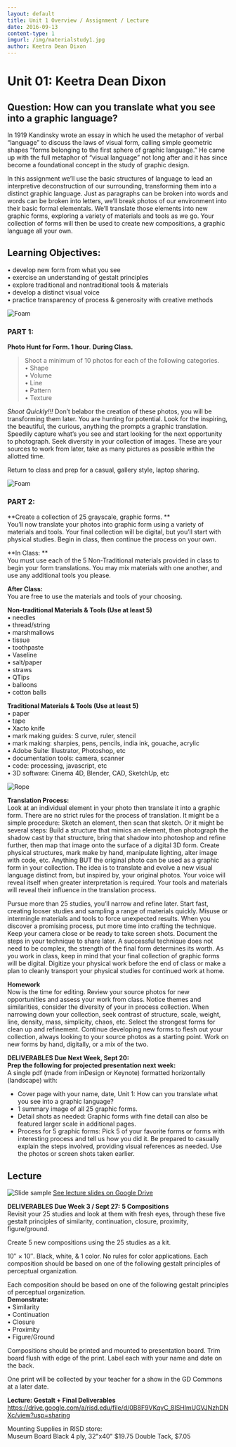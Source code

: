 ```yaml
---
layout: default
title: Unit 1 Overview / Assignment / Lecture
date: 2016-09-13
content-type: 1
imgurl: /img/materialstudy1.jpg
author: Keetra Dean Dixon
---
```


# Unit 01: Keetra Dean Dixon


## Question: How can you translate what you see into a graphic language?

In 1919 Kandinsky wrote an essay in which he used the metaphor of verbal “language” to discuss the laws of visual form, calling simple geometric shapes “forms belonging to the first sphere of graphic language.” He came up with the full metaphor of “visual language” not long after and it has since become a foundational concept in the study of graphic design.

In this assignment we’ll use the basic structures of language to lead an interpretive deconstruction of our surrounding, transforming them into a distinct graphic language. Just as paragraphs can be broken into words and words can be broken into letters, we’ll break photos of our environment into their basic formal elementals. We’ll translate those elements into new graphic forms, exploring a variety of materials and tools as we go. Your collection of forms will then be used to create new compositions, a graphic language all your own.

## Learning Objectives:

• develop new form from what you see  
• exercise an understanding of gestalt principles  
• explore traditional and nontraditional tools & materials  
• develop a distinct visual voice  
• practice transparency of process & generosity with creative methods

![Foam](/img/foam.jpg)

### PART 1:   
**Photo Hunt for Form. 1 hour**. **During Class.**  
>Shoot a minimum of 10 photos for each of the following categories.  
• Shape  
• Volume  
• Line  
• Pattern  
• Texture

*Shoot Quickly!!!* Don’t belabor the creation of these photos, you will be transforming them later. You are hunting for potential. Look for the inspiring, the beautiful, the curious, anything the prompts a graphic translation. Speedily capture what’s you see and start looking for the next opportunity to photograph. Seek diversity in your collection of images. These are your sources to work from later, take as many pictures as possible within the allotted time.

Return to class and prep for a casual, gallery style, laptop sharing.

![Foam](/img/doodles.jpg)

### PART 2:  
**Create a collection of 25 grayscale, graphic forms. **  
You’ll now translate your photos into graphic form using a variety of materials and tools. Your final collection will be digital, but you’ll start with physical studies. Begin in class, then continue the process on your own.

**In Class: **  
You must use each of the 5 Non-Traditional materials provided in class to begin your form translations. You may mix materials with one another, and use any additional tools you please.

**After Class:**  
You are free to use the materials and tools of your choosing.

**Non-traditional Materials & Tools (Use at least 5)**  
• needles   
• thread/string  
• marshmallows   
• tissue  
• toothpaste  
• Vaseline  
• salt/paper   
• straws  
• QTips  
• balloons  
• cotton balls

**Traditional Materials & Tools (Use at least 5)**  
• paper  
• tape  
• Xacto knife  
• mark making guides: S curve, ruler, stencil  
• mark making: sharpies, pens, pencils, india ink, gouache, acrylic   
• Adobe Suite: Illustrator, Photoshop, etc  
• documentation tools: camera, scanner  
• code: processing, javascript, etc  
• 3D software: Cinema 4D, Blender, CAD, SketchUp, etc

![Rope](/img/rope.jpg)

**Translation Process:**  
Look at an individual element in your photo then translate it into a graphic form. There are no strict rules for the process of translation. It might be a simple procedure: Sketch an element, then scan that sketch. Or it might be several steps: Build a structure that mimics an element, then photograph the shadow cast by that structure, bring that shadow into photoshop and refine further, then map that image onto the surface of a digital 3D form. Create physical structures, mark make by hand, manipulate lighting, alter image with code, etc. Anything BUT the original photo can be used as a graphic form in your collection. The idea is to translate and evolve a new visual language distinct from, but inspired by, your original photos. Your voice will reveal itself when greater interpretation is required. Your tools and materials will reveal their influence in the translation process. 

Pursue more than 25 studies, you’ll narrow and refine later. Start fast, creating looser studies and sampling a range of materials quickly. Misuse or intermingle materials and tools to force unexpected results. When you discover a promising process, put more time into crafting the technique. Keep your camera close or be ready to take screen shots. Document the steps in your technique to share later. A successful technique does not need to be complex, the strength of the final form determines its worth. As you work in class, keep in mind that your final collection of graphic forms will be digital. Digitize your physical work before the end of class or make a plan to cleanly transport your physical studies for continued work at home.

**Homework**  
Now is the time for editing. Review your source photos for new opportunities and assess your work from class. Notice themes and similarities, consider the diversity of your in process collection. When narrowing down your collection, seek contrast of structure, scale, weight, line, density, mass, simplicity, chaos, etc. Select the strongest forms for clean up and refinement. Continue developing new forms to flesh out your collection, always looking to your source photos as a starting point. Work on new forms by hand, digitally, or a mix of the two.

**DELIVERABLES Due Next Week, Sept 20:**  
**Prep the following for projected presentation next week:**  
A single pdf (made from inDesign or Keynote) formatted horizontally (landscape) with:

* Cover page with your name, date, Unit 1: How can you translate what you see into a graphic language?
* 1 summary image of all 25 graphic forms.   
* Detail shots as needed: Graphic forms with fine detail can also be featured larger scale in additional pages.  
* Process for 5 graphic forms: Pick 5 of your favorite forms or forms with interesting process and tell us how you did it. Be prepared to casually explain the steps involved, providing visual references as needed. Use the photos or screen shots taken earlier.  

## Lecture

![Slide sample](/img/shape.png)
[See lecture slides on Google Drive](https://drive.google.com/file/d/0B8F9VKqvC_8IOW44ZUlGd09HcUE/)

**DELIVERABLES Due Week 3 / Sept 27:**
**5 Compositions**  
Revisit your 25 studies and look at them with fresh eyes, through these five gestalt principles of similarity, continuation, closure, proximity, figure/ground.

Create 5 new compositions using the 25 studies as a kit.  

10″ × 10″. Black, white, & 1 color. No rules for color applications.
Each composition should be based on one of the following gestalt principles of perceptual organization.

Each composition should be based on one of the following gestalt principles of perceptual organization.  
**Demonstrate:**  
• Similarity  
• Continuation  
• Closure  
• Proximity  
• Figure/Ground

Compositions should be printed and mounted to presentation board. Trim board flush with edge of the print.
Label each with your name and date on the back.

One print will be collected by your teacher for a show in the GD Commons at a later date.

**Lecture: Gestalt + Final Deliverables**  
https://drive.google.com/a/risd.edu/file/d/0B8F9VKqvC_8ISHlmUGVJNzhDNXc/view?usp=sharing

Mounting Supplies in RISD store:  
Museum Board Black 4 ply, 32"x40" $19.75
Double Tack, $7.05
